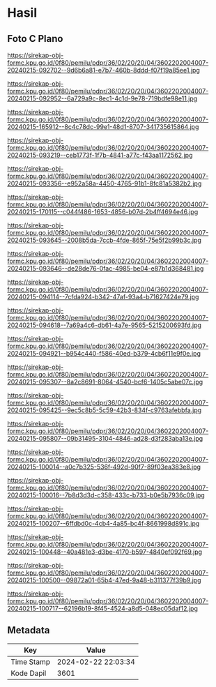 # Hasil

## Foto C Plano

https://sirekap-obj-formc.kpu.go.id/0f80/pemilu/pdpr/36/02/20/20/04/3602202004007-20240215-092702--9d6b6a81-e7b7-460b-8ddd-f07f19a85ee1.jpg

https://sirekap-obj-formc.kpu.go.id/0f80/pemilu/pdpr/36/02/20/20/04/3602202004007-20240215-092952--6a729a9c-8ec1-4c1d-9e78-719bdfe98e11.jpg

https://sirekap-obj-formc.kpu.go.id/0f80/pemilu/pdpr/36/02/20/20/04/3602202004007-20240215-165912--8c4c78dc-99e1-48d1-8707-341735615864.jpg

https://sirekap-obj-formc.kpu.go.id/0f80/pemilu/pdpr/36/02/20/20/04/3602202004007-20240215-093219--ceb1773f-1f7b-4841-a77c-f43aa1172562.jpg

https://sirekap-obj-formc.kpu.go.id/0f80/pemilu/pdpr/36/02/20/20/04/3602202004007-20240215-093356--e952a58a-4450-4765-91b1-8fc81a5382b2.jpg

https://sirekap-obj-formc.kpu.go.id/0f80/pemilu/pdpr/36/02/20/20/04/3602202004007-20240215-170115--c044f486-1653-4856-b07d-2b4ff4694e46.jpg

https://sirekap-obj-formc.kpu.go.id/0f80/pemilu/pdpr/36/02/20/20/04/3602202004007-20240215-093645--2008b5da-7ccb-4fde-865f-75e5f2b99b3c.jpg

https://sirekap-obj-formc.kpu.go.id/0f80/pemilu/pdpr/36/02/20/20/04/3602202004007-20240215-093646--de28de76-0fac-4985-be04-e87b1d368481.jpg

https://sirekap-obj-formc.kpu.go.id/0f80/pemilu/pdpr/36/02/20/20/04/3602202004007-20240215-094114--7cfda924-b342-47af-93a4-b71627424e79.jpg

https://sirekap-obj-formc.kpu.go.id/0f80/pemilu/pdpr/36/02/20/20/04/3602202004007-20240215-094618--7a69a4c6-db61-4a7e-9565-5215200693fd.jpg

https://sirekap-obj-formc.kpu.go.id/0f80/pemilu/pdpr/36/02/20/20/04/3602202004007-20240215-094921--b954c440-f586-40ed-b379-4cb6f11e9f0e.jpg

https://sirekap-obj-formc.kpu.go.id/0f80/pemilu/pdpr/36/02/20/20/04/3602202004007-20240215-095307--8a2c8691-8064-4540-bcf6-1405c5abe07c.jpg

https://sirekap-obj-formc.kpu.go.id/0f80/pemilu/pdpr/36/02/20/20/04/3602202004007-20240215-095425--9ec5c8b5-5c59-42b3-834f-c9763afebbfa.jpg

https://sirekap-obj-formc.kpu.go.id/0f80/pemilu/pdpr/36/02/20/20/04/3602202004007-20240215-095807--09b31495-3104-4846-ad28-d3f283aba13e.jpg

https://sirekap-obj-formc.kpu.go.id/0f80/pemilu/pdpr/36/02/20/20/04/3602202004007-20240215-100014--a0c7b325-536f-492d-90f7-89f03ea383e8.jpg

https://sirekap-obj-formc.kpu.go.id/0f80/pemilu/pdpr/36/02/20/20/04/3602202004007-20240215-100016--7b8d3d3d-c358-433c-b733-b0e5b7936c09.jpg

https://sirekap-obj-formc.kpu.go.id/0f80/pemilu/pdpr/36/02/20/20/04/3602202004007-20240215-100207--6ffdbd0c-4cb4-4a85-bc4f-8661998d891c.jpg

https://sirekap-obj-formc.kpu.go.id/0f80/pemilu/pdpr/36/02/20/20/04/3602202004007-20240215-100448--40a481e3-d3be-4170-b597-4840ef092f69.jpg

https://sirekap-obj-formc.kpu.go.id/0f80/pemilu/pdpr/36/02/20/20/04/3602202004007-20240215-100500--09872a01-65b4-47ed-9a48-b311377f39b9.jpg

https://sirekap-obj-formc.kpu.go.id/0f80/pemilu/pdpr/36/02/20/20/04/3602202004007-20240215-100717--62196b19-8f45-4524-a8d5-048ec05daf12.jpg


## Metadata

| Key        | Value               |
| ---------- | ------------------- |
| Time Stamp | 2024-02-22 22:03:34 |
| Kode Dapil | 3601                |



